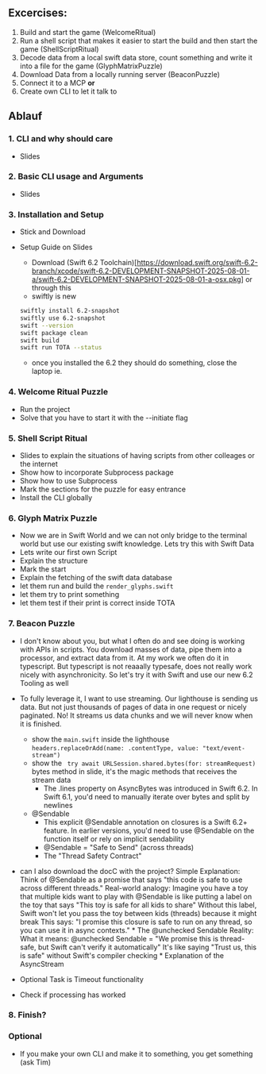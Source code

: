## Excercises:
1. Build and start the game (WelcomeRitual)
1. Run a shell script that makes it easier to start the build and then start the game (ShellScriptRitual)
1. Decode data from a local swift data store, count something and write it into a file for the game (GlyphMatrixPuzzle)
1. Download Data from a locally running server (BeaconPuzzle)
1. Connect it to a MCP **or**
1. Create own CLI to let it talk to

## Ablauf

### 1. CLI and why should care
* Slides

### 2. Basic CLI usage and Arguments
* Slides

### 3. Installation and Setup
* Stick and Download
* Setup Guide on Slides
    * Download (Swift 6.2 Toolchain)[https://download.swift.org/swift-6.2-branch/xcode/swift-6.2-DEVELOPMENT-SNAPSHOT-2025-08-01-a/swift-6.2-DEVELOPMENT-SNAPSHOT-2025-08-01-a-osx.pkg] or through this
    * swiftly is new

    ```bash
    swiftly install 6.2-snapshot
    swiftly use 6.2-snapshot
    swift --version
    swift package clean
    swift build
    swift run TOTA --status
    ```
    * once you installed the 6.2 they should do something, close the laptop ie.

### 4. Welcome Ritual Puzzle
* Run the project
* Solve that you have to start it with the --initiate flag

### 5. Shell Script Ritual
* Slides to explain the situations of having scripts from other colleages or the internet
* Show how to incorporate Subprocess package
* Show how to use Subprocess
* Mark the sections for the puzzle for easy entrance
* Install the CLI globally

### 6. Glyph Matrix Puzzle
* Now we are in Swift World and we can not only bridge to the terminal world but use our existing swift knowledge. Lets try this with Swift Data
* Lets write our first own Script
* Explain the structure
* Mark the start 
* Explain the fetching of the swift data database
* let them run and build the `render_glyphs.swift` 
* let them try to print something
* let them test if their print is correct inside TOTA

### 7. Beacon Puzzle
* I don't know about you, but what I often do and see doing is working with APIs in scripts. You download masses of data, pipe them into a processor, and extract data from it. At my work we often do it in typescript. But typescript is not reaaally typesafe, does not really work nicely with asynchronicity. So let's try it with Swift and use our new 6.2 Tooling as well
* To fully leverage it, I want to use streaming. Our lighthouse is sending us data. But not just thousands of pages of data in one request or nicely paginated. No! It streams us data chunks and we will never know when it is finished. 
    * show the `main.swift` inside the lighthouse
          ```headers.replaceOrAdd(name: .contentType, value: "text/event-stream")```
    * show the ``` try await URLSession.shared.bytes(for: streamRequest)``` bytes method in slide, it's the magic methods that receives the stream data
        * The .lines property on AsyncBytes was introduced in Swift 6.2. In Swift 6.1, you'd need to manually iterate over bytes and split by newlines
    * @Sendable
        * This explicit @Sendable annotation on closures is a Swift 6.2+ feature. In earlier versions, you'd need to use @Sendable on the function itself or rely on implicit sendability
        * @Sendable = "Safe to Send" (across threads)
        * The "Thread Safety Contract"
        
* can I also download the docC with the project?
Simple Explanation:
Think of @Sendable as a promise that says "this code is safe to use across different threads."
Real-world analogy:
Imagine you have a toy that multiple kids want to play with
@Sendable is like putting a label on the toy that says "This toy is safe for all kids to share"
Without this label, Swift won't let you pass the toy between kids (threads) because it might break
This says: "I promise this closure is safe to run on any thread, so you can use it in async contexts."
        * The @unchecked Sendable Reality:
What it means:
@unchecked Sendable = "We promise this is thread-safe, but Swift can't verify it automatically"
It's like saying "Trust us, this is safe" without Swift's compiler checking
        * Explanation of the AsyncStream 
* Optional Task is Timeout functionality
* Check if processing has worked

### 8. Finish?

### Optional
* If you make your own CLI and make it to something, you get something (ask Tim)


